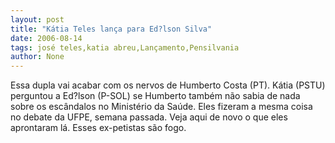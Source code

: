 ```yaml
---
layout: post
title: "Kátia Teles lança para Ed?lson Silva"
date: 2006-08-14
tags: josé teles,katia abreu,Lançamento,Pensilvania
author: None
---
```

Essa dupla vai acabar com os nervos de Humberto Costa (PT). 
Kátia (PSTU) perguntou a Ed?lson (P-SOL) se Humberto também não sabia de nada sobre os escândalos no Ministério da Saúde.
Eles fizeram a mesma coisa no debate da UFPE, semana passada. Veja aqui de novo o que eles aprontaram lá.
Esses ex-petistas são fogo. 